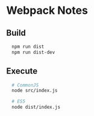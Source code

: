 # Webpack Notes

## Build

```sh
  npm run dist
  npm run dist-dev
```

## Execute

```sh
  # CommonJS
  node src/index.js

  # ES5
  node dist/index.js
```
